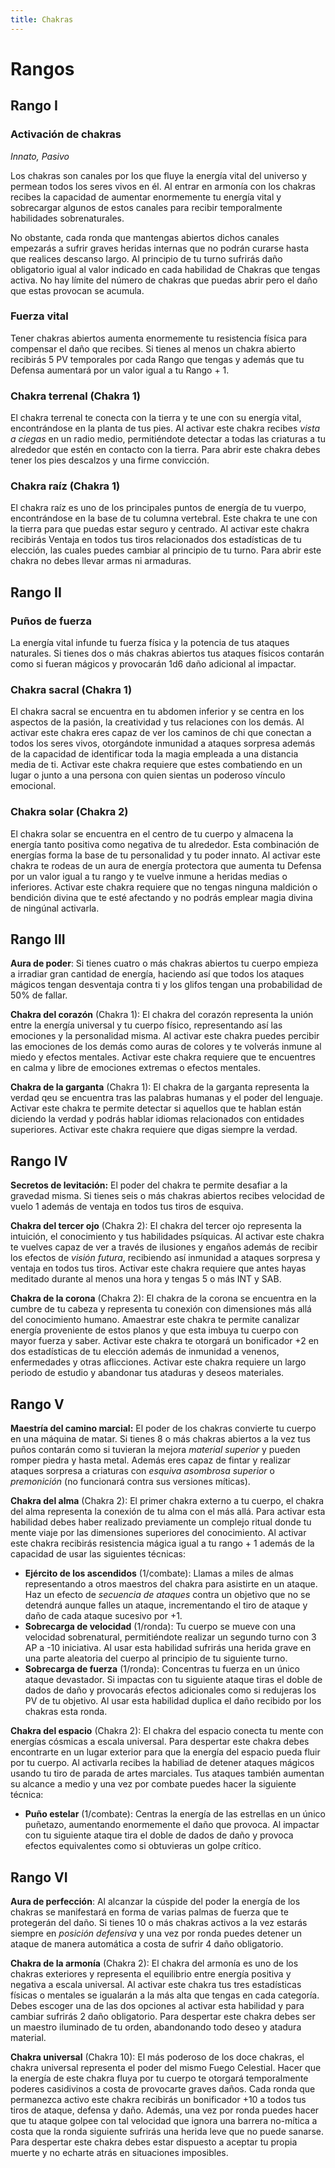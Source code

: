 ```yaml
---
title: Chakras
---
```


# Rangos

## Rango I

### Activación de chakras 

*Innato, Pasivo*

Los chakras son canales por los que fluye la energía vital del universo y permean todos los seres vivos en él. Al entrar en armonía con los chakras recibes la capacidad de aumentar enormemente tu energía vital y sobrecargar algunos de estos canales para recibir temporalmente habilidades sobrenaturales. 

No obstante, cada ronda que mantengas abiertos dichos canales empezarás a sufrir graves heridas internas que no podrán curarse hasta que realices descanso largo. Al principio de tu turno sufrirás daño obligatorio igual al valor indicado en cada habilidad de Chakras que tengas activa. No hay límite del número de chakras que puedas abrir pero el daño que estas provocan se acumula.

### Fuerza vital 

Tener chakras abiertos aumenta enormemente tu resistencia física para compensar el daño que recibes. Si tienes al menos un chakra abierto recibirás 5 PV temporales por cada Rango que tengas y además que tu Defensa aumentará por un valor igual a tu Rango + 1.

### Chakra terrenal (Chakra 1)

El chakra terrenal te conecta con la tierra y te une con su energía vital, encontrándose en la planta de tus pies. Al activar este chakra recibes *vista a ciegas* en un radio medio, permitiéndote detectar a todas las criaturas a tu alrededor que estén en contacto con la tierra. Para abrir este chakra debes tener los pies descalzos y una firme convicción.

### Chakra raíz (Chakra 1)

El chakra raíz es uno de los principales puntos de energía de tu vuerpo, encontrándose en la base de tu columna vertebral. Este chakra te une con la tierra para que puedas estar seguro y centrado. Al activar este chakra recibirás Ventaja en todos tus tiros relacionados dos estadísticas de tu elección, las cuales puedes cambiar al principio de tu turno. Para abrir este chakra no debes llevar armas ni armaduras.

## Rango II

### Puños de fuerza

La energía vital infunde tu fuerza física y la potencia de tus ataques naturales. Si tienes dos o más chakras abiertos tus ataques físicos contarán como si fueran mágicos y provocarán 1d6 daño adicional al impactar.

### Chakra sacral (Chakra 1)

El chakra sacral se encuentra en tu abdomen inferior y se centra en los aspectos de la pasión, la creatividad y tus relaciones con los demás. Al activar este chakra eres capaz de ver los caminos de chi que conectan a todos los seres vivos, otorgándote inmunidad a ataques sorpresa además de la capacidad de identificar toda la magia empleada a una distancia media de ti. Activar este chakra requiere que estes combatiendo en un lugar o junto a una persona con quien sientas un poderoso vínculo emocional. 

### **Chakra solar** (Chakra 2)

El chakra solar se encuentra en el centro de tu cuerpo y almacena la energía tanto positiva como negativa de tu alrededor. Esta combinación de energías forma la base de tu personalidad y tu poder innato. Al activar este chakra te rodeas de un aura de energía protectora que aumenta tu Defensa por un valor igual a tu rango y te vuelve inmune a heridas medias o inferiores. Activar este chakra requiere que no tengas ninguna maldición o bendición divina que te esté afectando y no podrás emplear magia divina de ningúnal activarla.

## Rango III

**Aura de poder**: Si tienes cuatro o más chakras abiertos tu cuerpo empieza a irradiar gran cantidad de energía, haciendo así que todos los ataques mágicos tengan desventaja contra ti y los glifos tengan una probabilidad de 50% de fallar.

**Chakra del corazón** (Chakra 1): El chakra del corazón representa la unión entre la energía universal y tu cuerpo físico, representando así las emociones y la personalidad misma. Al activar este chakra puedes percibir las emociones de los demás como auras de colores y te volverás inmune al miedo y efectos mentales. Activar este chakra requiere que te encuentres en calma y libre de emociones extremas o efectos mentales.

**Chakra de la garganta** (Chakra 1): El chakra de la garganta representa la verdad qeu se encuentra tras las palabras humanas y el poder del lenguaje. Activar este chakra te permite detectar si aquellos que te hablan están diciendo la verdad y podrás hablar idiomas relacionados con entidades superiores. Activar este chakra requiere que digas siempre la verdad.

## Rango IV

**Secretos de levitación:** El poder del chakra te permite desafiar a la gravedad misma. Si tienes seis o más chakras abiertos recibes velocidad de vuelo 1 además de ventaja en todos tus tiros de esquiva. 

**Chakra del tercer ojo** (Chakra 2): El chakra del tercer ojo representa la intuición, el conocimiento y tus habilidades psíquicas. Al activar este chakra te vuelves capaz de ver a través de ilusiones y engaños además de recibir los efectos de *visión futura*, recibiendo así inmunidad a ataques sorpresa y ventaja en todos tus tiros. Activar este chakra requiere que antes hayas meditado durante al menos una hora y tengas 5 o más INT y SAB.

**Chakra de la corona** (Chakra 2): El chakra de la corona se encuentra en la cumbre de tu cabeza y representa tu conexión con dimensiones más allá del conocimiento humano. Amaestrar este chakra te permite canalizar energía proveniente de estos planos y que esta imbuya tu cuerpo con mayor fuerza y saber. Activar este chakra te otorgará un bonificador +2 en dos estadísticas de tu elección además de inmunidad a venenos, enfermedades y otras aflicciones. Activar este chakra requiere un largo periodo de estudio y abandonar tus ataduras y deseos materiales.

## Rango V

**Maestría del camino marcial:** El poder de los chakras convierte tu cuerpo en una máquina de matar. Si tienes 8 o más chakras abiertos a la vez tus puños contarán como si tuvieran la mejora *material superior* y pueden romper piedra y hasta metal. Además eres capaz de fintar y realizar ataques sorpresa a criaturas con *esquiva asombrosa superior* o *premonición* (no funcionará contra sus versiones míticas).

**Chakra del alma** (Chakra 2): El primer chakra externo a tu cuerpo, el chakra del alma representa la conexión de tu alma con el más allá. Para activar esta habilidad debes haber realizado previamente un complejo ritual donde tu mente viaje por las dimensiones superiores del conocimiento. Al activar este chakra recibirás resistencia mágica igual a tu rango + 1 además de la capacidad de usar las siguientes técnicas:

- **Ejército de los ascendidos** (1/combate): Llamas a miles de almas representando a otros maestros del chakra para asistirte en un ataque. Haz un efecto de *secuencia de ataques* contra un objetivo que no se detendrá aunque falles un ataque, incrementando el tiro de ataque y daño de cada ataque sucesivo por +1.
- **Sobrecarga de velocidad** (1/ronda): Tu cuerpo se mueve con una velocidad sobrenatural, permitiéndote realizar un segundo turno con 3 AP a -10 iniciativa. Al usar esta habilidad sufrirás una herida grave en una parte aleatoria del cuerpo al principio de tu siguiente turno.
- **Sobrecarga de fuerza** (1/ronda): Concentras tu fuerza en un único ataque devastador. Si impactas con tu siguiente ataque tiras el doble de dados de daño y provocarás efectos adicionales como si redujeras los PV de tu objetivo. Al usar esta habilidad duplica el daño recibido por los chakras esta ronda.

**Chakra del espacio** (Chakra 2): El chakra del espacio conecta tu mente con energías cósmicas a escala universal. Para despertar este chakra debes encontrarte en un lugar exterior para que la energía del espacio pueda fluir por tu cuerpo. Al activarla recibes la habiliad de detener ataques mágicos usando tu tiro de parada de artes marciales. Tus ataques también aumentan su alcance a medio y una vez por combate puedes hacer la siguiente técnica:

- **Puño estelar** (1/combate): Centras la energía de las estrellas en un único puñetazo, aumentando enormemente el daño que provoca. Al impactar con tu siguiente ataque tira el doble de dados de daño y provoca efectos equivalentes como si obtuvieras un golpe crítico.

## Rango VI

**Aura de perfección**: Al alcanzar la cúspide del poder la energía de los chakras se manifestará en forma de varias palmas de fuerza que te protegerán del daño. Si tienes 10 o más chakras activos a la vez estarás siempre en *posición defensiva* y una vez por ronda puedes detener un ataque de manera automática a costa de sufrir 4 daño obligatorio.

**Chakra de la armonía** (Chakra 2): El chakra del armonía es uno de los chakras exteriores y representa el equilibrio entre energía positiva y negativa a escala universal. Al activar este chakra tus tres estadísticas físicas o mentales se igualarán a la más alta que tengas en cada categoría. Debes escoger una de las dos opciones al activar esta habilidad y para cambiar sufrirás 2 daño obligatorio. Para despertar este chakra debes ser un maestro iluminado de tu orden, abandonando todo deseo y atadura material.

**Chakra universal** (Chakra 10): El más poderoso de los doce chakras, el chakra universal representa el poder del mismo Fuego Celestial. Hacer que la energía de este chakra fluya por tu cuerpo te otorgará temporalmente poderes casidivinos a costa de provocarte graves daños. Cada ronda que permanezca activo este chakra recibirás un bonificador +10 a todos tus tiros de ataque, defensa y daño. Además, una vez por ronda puedes hacer que tu ataque golpee con tal velocidad que ignora una barrera no-mítica a costa que la ronda siguiente sufrirás una herida leve que no puede sanarse. Para despertar este chakra debes estar dispuesto a aceptar tu propia muerte y no echarte atrás en situaciones imposibles.